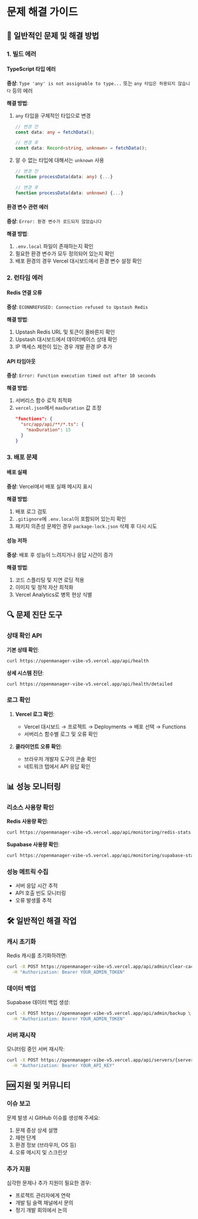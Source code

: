 # 문제 해결 가이드

## 🚨 일반적인 문제 및 해결 방법

### 1. 빌드 에러

#### TypeScript 타입 에러

**증상**: `Type 'any' is not assignable to type...` 또는 `any 타입은 허용되지 않습니다` 등의 에러

**해결 방법**:
1. `any` 타입을 구체적인 타입으로 변경
   ```typescript
   // 변경 전
   const data: any = fetchData();
   
   // 변경 후
   const data: Record<string, unknown> = fetchData();
   ```

2. 알 수 없는 타입에 대해서는 `unknown` 사용
   ```typescript
   // 변경 전
   function processData(data: any) {...}
   
   // 변경 후
   function processData(data: unknown) {...}
   ```

#### 환경 변수 관련 에러

**증상**: `Error: 환경 변수가 로드되지 않았습니다`

**해결 방법**:
1. `.env.local` 파일이 존재하는지 확인
2. 필요한 환경 변수가 모두 정의되어 있는지 확인
3. 배포 환경의 경우 Vercel 대시보드에서 환경 변수 설정 확인

### 2. 런타임 에러

#### Redis 연결 오류

**증상**: `ECONNREFUSED: Connection refused to Upstash Redis`

**해결 방법**:
1. Upstash Redis URL 및 토큰이 올바른지 확인
2. Upstash 대시보드에서 데이터베이스 상태 확인
3. IP 액세스 제한이 있는 경우 개발 환경 IP 추가

#### API 타임아웃 

**증상**: `Error: Function execution timed out after 10 seconds`

**해결 방법**:
1. 서버리스 함수 로직 최적화
2. `vercel.json`에서 `maxDuration` 값 조정
   ```json
   "functions": {
     "src/app/api/**/*.ts": {
       "maxDuration": 15
     }
   }
   ```

### 3. 배포 문제

#### 배포 실패

**증상**: Vercel에서 배포 실패 메시지 표시

**해결 방법**:
1. 배포 로그 검토
2. `.gitignore`에 `.env.local`이 포함되어 있는지 확인
3. 패키지 의존성 문제인 경우 `package-lock.json` 삭제 후 다시 시도

#### 성능 저하

**증상**: 배포 후 성능이 느려지거나 응답 시간이 증가

**해결 방법**:
1. 코드 스플리팅 및 지연 로딩 적용
2. 이미지 및 정적 자산 최적화
3. Vercel Analytics로 병목 현상 식별

## 🔍 문제 진단 도구

### 상태 확인 API

**기본 상태 확인**:
```bash
curl https://openmanager-vibe-v5.vercel.app/api/health
```

**상세 시스템 진단**:
```bash
curl https://openmanager-vibe-v5.vercel.app/api/health/detailed
```

### 로그 확인

1. **Vercel 로그 확인**:
   - Vercel 대시보드 → 프로젝트 → Deployments → 배포 선택 → Functions
   - 서버리스 함수별 로그 및 오류 확인

2. **클라이언트 오류 확인**:
   - 브라우저 개발자 도구의 콘솔 확인
   - 네트워크 탭에서 API 응답 확인

## 📊 성능 모니터링

### 리소스 사용량 확인

**Redis 사용량 확인**:
```bash
curl https://openmanager-vibe-v5.vercel.app/api/monitoring/redis-stats
```

**Supabase 사용량 확인**:
```bash
curl https://openmanager-vibe-v5.vercel.app/api/monitoring/supabase-stats
```

### 성능 메트릭 수집

- 서버 응답 시간 추적
- API 호출 빈도 모니터링
- 오류 발생률 추적

## 🛠 일반적인 해결 작업

### 캐시 초기화

Redis 캐시를 초기화하려면:
```bash
curl -X POST https://openmanager-vibe-v5.vercel.app/api/admin/clear-cache \
  -H "Authorization: Bearer YOUR_ADMIN_TOKEN"
```

### 데이터 백업

Supabase 데이터 백업 생성:
```bash
curl -X POST https://openmanager-vibe-v5.vercel.app/api/admin/backup \
  -H "Authorization: Bearer YOUR_ADMIN_TOKEN"
```

### 서버 재시작

모니터링 중인 서버 재시작:
```bash
curl -X POST https://openmanager-vibe-v5.vercel.app/api/servers/{server_id}/restart \
  -H "Authorization: Bearer YOUR_API_KEY"
```

## 🆘 지원 및 커뮤니티

### 이슈 보고

문제 발생 시 GitHub 이슈를 생성해 주세요:
1. 문제 증상 상세 설명
2. 재현 단계
3. 환경 정보 (브라우저, OS 등)
4. 오류 메시지 및 스크린샷

### 추가 지원

심각한 문제나 추가 지원이 필요한 경우:
- 프로젝트 관리자에게 연락
- 개발 팀 슬랙 채널에서 문의
- 정기 개발 회의에서 논의 